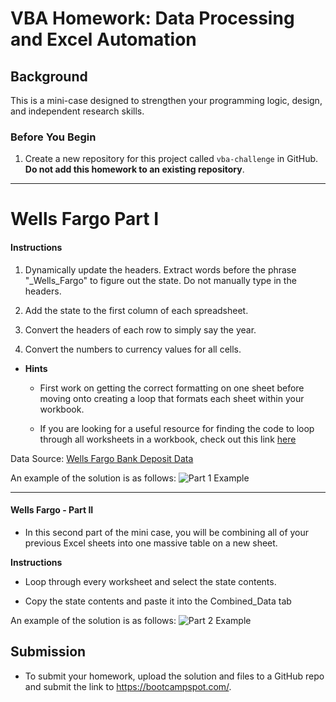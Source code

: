# VBA Homework: Data Processing and Excel Automation

## Background

This is a mini-case designed to strengthen your programming logic, design, and independent research skills.

### Before You Begin

1. Create a new repository for this project called `vba-challenge` in GitHub. **Do not add this homework to an existing repository**.

- - -

# Wells Fargo Part I

#### Instructions

1. Dynamically update the headers. Extract words before the phrase "\_Wells_Fargo" to figure out the state. Do not manually type in the headers.

2. Add the state to the first column of each spreadsheet.

3. Convert the headers of each row to simply say the year.

4. Convert the numbers to currency values for all cells.

* **Hints**

  * First work on getting the correct formatting on one sheet before moving onto creating a loop that formats each sheet within your workbook.

  * If you are looking for a useful resource for finding the code to loop through all worksheets in a workbook, check out this link [here](https://support.microsoft.com/en-us/help/142126/macro-to-loop-through-all-worksheets-in-a-workbook)

Data Source: [Wells Fargo Bank Deposit Data](https://www.datazar.com/project/p54404488-d82b-49f5-b43e-d63447daee32/files)

An example of the solution is as follows:
![Part 1 Example](Images/part1.png)

- - -

#### Wells Fargo - Part II

* In this second part of the mini case, you will be combining all of your previous Excel sheets into one massive table on a new sheet.

**Instructions**

* Loop through every worksheet and select the state contents.

* Copy the state contents and paste it into the Combined_Data tab

An example of the solution is as follows:
![Part 2 Example](Images/part2.png)

## Submission

* To submit your homework, upload the solution and files to a GitHub repo and submit the link to <https://bootcampspot.com/>.
